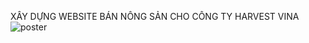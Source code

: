 XÂY DỰNG WEBSITE BÁN NÔNG SẢN CHO CÔNG TY HARVEST VINA
![poster](https://github.com/user-attachments/assets/72fa37f7-958e-4c0d-a86a-fb562d59ef2e)
